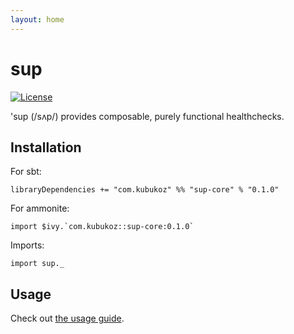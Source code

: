 ```yaml
---
layout: home
---
```

# sup

[![License](http://img.shields.io/:license-Apache%202-green.svg)](http://www.apache.org/licenses/LICENSE-2.0.txt)

'sup (/sʌp/) provides composable, purely functional healthchecks.

## Installation

For sbt:

```
libraryDependencies += "com.kubukoz" %% "sup-core" % "0.1.0"
```

For ammonite:

```
import $ivy.`com.kubukoz::sup-core:0.1.0`
```

Imports:
```tut:silent
import sup._
```

## Usage

Check out [the usage guide](guide). 
